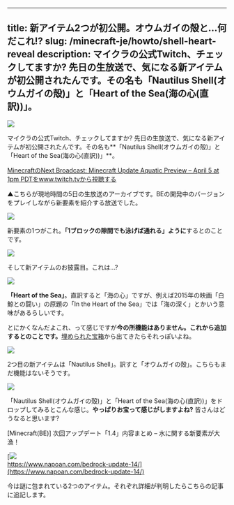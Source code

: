 
---
title: 新アイテム2つが初公開。オウムガイの殻と…何だこれ!?
slug: /minecraft-je/howto/shell-heart-reveal
description: マイクラの公式Twitch、チェックしてますか? 先日の生放送で、気になる新アイテムが初公開されたんです。その名も「Nautilus Shell(オウムガイの殻)」と「Heart of the Sea(海の心(直訳))」。
---

![](https://cdn-ak.f.st-hatena.com/images/fotolife/s/sasigume/20210208/20210208105336.png)

マイクラの公式Twitch、チェックしてますか? 先日の生放送で、気になる新アイテムが初公開されたんです。その名も**「Nautilus Shell(オウムガイの殻)」と「Heart of the Sea(海の心(直訳))」**。

[MinecraftのNext Broadcast: Minecraft Update Aquatic Preview – April 5 at 1pm PDTをwww.twitch.tvから視聴する](https://www.twitch.tv/videos/247011540?tt_content=text_link&tt_medium=vod_embed)

▲こちらが現地時間の5日の生放送のアーカイブです。BEの開発中のバージョンをプレイしながら新要素を紹介する放送でした。

![](https://cdn-ak.f.st-hatena.com/images/fotolife/s/sasigume/20210208/20210208115020.png)

新要素の1つがこれ。**「1ブロックの隙間でも泳げば通れる」ように**するとのことです。

![](https://cdn-ak.f.st-hatena.com/images/fotolife/s/sasigume/20210208/20210208115011.png)

そして新アイテムのお披露目。これは…?

![](https://cdn-ak.f.st-hatena.com/images/fotolife/s/sasigume/20210208/20210208123941.png)

**「Heart of the Sea」**。直訳すると「海の心」ですが、例えば2015年の映画「白鯨との闘い」の原題の「In the Heart of the Sea」では「海の深く」とかいう意味があるらしいです。

とにかくなんだよこれ、って感じですが**今の所機能はありません。これから追加するとのことです。**[埋められた宝箱](https://www.napoan.com/bedrock-update-14/#buried)から出てきたらそれっぽいよね。

![](https://cdn-ak.f.st-hatena.com/images/fotolife/s/sasigume/20210208/20210208111250.png)

2つ目の新アイテムは「Nautilus Shell」。訳すと「オウムガイの殻」。こちらもまだ機能はないそうです。

![](https://cdn-ak.f.st-hatena.com/images/fotolife/s/sasigume/20210208/20210208115016.png)

「Nautilus Shell(オウムガイの殻)」と「Heart of the Sea(海の心(直訳))」をドロップしてみるとこんな感じ。**やっぱりお宝って感じがしますよね?** 皆さんはどうなると思います?

\[Minecraft(BE)\] 次回アップデート「1.4」内容まとめ – 水に関する新要素が大漁！

[![](https://cdn-ak.f.st-hatena.com/images/fotolife/s/sasigume/20210208/20210208111334.png)  
https://www.napoan.com/bedrock-update-14/](https://www.napoan.com/bedrock-update-14/)

今は謎に包まれている2つのアイテム。それぞれ詳細が判明したらこちらの記事に追記します。
